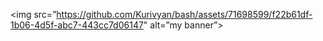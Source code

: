 <img src=”https://github.com/Kurivyan/bash/assets/71698599/f22b61df-1b06-4d5f-abc7-443cc7d06147" alt=”my banner”>
